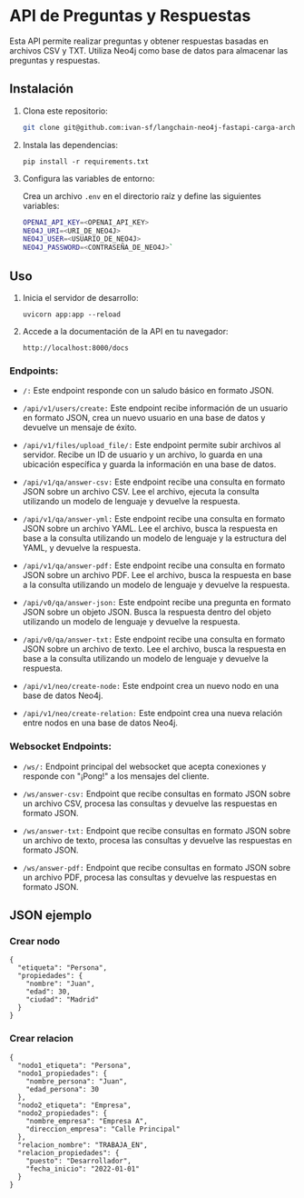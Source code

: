 # API de Preguntas y Respuestas

Esta API permite realizar preguntas y obtener respuestas basadas en archivos CSV y TXT. Utiliza Neo4j como base de datos para almacenar las preguntas y respuestas.

## Instalación

1. Clona este repositorio:

   ```bash
   git clone git@github.com:ivan-sf/langchain-neo4j-fastapi-carga-archivos.git`
2.  Instala las dependencias:
    
    `pip install -r requirements.txt` 
3.  Configura las variables de entorno:
    
    Crea un archivo `.env` en el directorio raíz y define las siguientes variables:

    ```bash 
    OPENAI_API_KEY=<OPENAI_API_KEY>
    NEO4J_URI=<URI_DE_NEO4J>
    NEO4J_USER=<USUARIO_DE_NEO4J>
    NEO4J_PASSWORD=<CONTRASEÑA_DE_NEO4J>` 
## Uso

1.  Inicia el servidor de desarrollo:
       
    `uvicorn app:app --reload` 
    
2.  Accede a la documentación de la API en tu navegador:
        
    `http://localhost:8000/docs` 
    

### Endpoints:

- `/:` Este endpoint responde con un saludo básico en formato JSON.

- `/api/v1/users/create:` Este endpoint recibe información de un usuario en formato JSON, crea un nuevo usuario en una base de datos y devuelve un mensaje de éxito.

- `/api/v1/files/upload_file/:` Este endpoint permite subir archivos al servidor. Recibe un ID de usuario y un archivo, lo guarda en una ubicación específica y guarda la información en una base de datos.

- `/api/v1/qa/answer-csv:` Este endpoint recibe una consulta en formato JSON sobre un archivo CSV. Lee el archivo, ejecuta la consulta utilizando un modelo de lenguaje y devuelve la respuesta.

- `/api/v1/qa/answer-yml:` Este endpoint recibe una consulta en formato JSON sobre un archivo YAML. Lee el archivo, busca la respuesta en base a la consulta utilizando un modelo de lenguaje y la estructura del YAML, y devuelve la respuesta.

- `/api/v1/qa/answer-pdf:` Este endpoint recibe una consulta en formato JSON sobre un archivo PDF. Lee el archivo, busca la respuesta en base a la consulta utilizando un modelo de lenguaje y devuelve la respuesta.

- `/api/v0/qa/answer-json:` Este endpoint recibe una pregunta en formato JSON sobre un objeto JSON. Busca la respuesta dentro del objeto utilizando un modelo de lenguaje y devuelve la respuesta.

- `/api/v0/qa/answer-txt:` Este endpoint recibe una consulta en formato JSON sobre un archivo de texto. Lee el archivo, busca la respuesta en base a la consulta utilizando un modelo de lenguaje y devuelve la respuesta.

- `/api/v1/neo/create-node:` Este endpoint crea un nuevo nodo en una base de datos Neo4j.

- `/api/v1/neo/create-relation:` Este endpoint crea una nueva relación entre nodos en una base de datos Neo4j.


### Websocket Endpoints:

- `/ws/:` Endpoint principal del websocket que acepta conexiones y responde con "¡Pong!" a los mensajes del cliente.

- `/ws/answer-csv:` Endpoint que recibe consultas en formato JSON sobre un archivo CSV, procesa las consultas y devuelve las respuestas en formato JSON.

- `/ws/answer-txt:` Endpoint que recibe consultas en formato JSON sobre un archivo de texto, procesa las consultas y devuelve las respuestas en formato JSON.

- `/ws/answer-pdf:` Endpoint que recibe consultas en formato JSON sobre un archivo PDF, procesa las consultas y devuelve las respuestas en formato JSON.


## JSON ejemplo

### Crear nodo
```
{
  "etiqueta": "Persona",
  "propiedades": {
    "nombre": "Juan",
    "edad": 30,
    "ciudad": "Madrid"
  }
} 
```
### Crear relacion
```
{
  "nodo1_etiqueta": "Persona",
  "nodo1_propiedades": {
    "nombre_persona": "Juan",
    "edad_persona": 30
  },
  "nodo2_etiqueta": "Empresa",
  "nodo2_propiedades": {
    "nombre_empresa": "Empresa A",
    "direccion_empresa": "Calle Principal"
  },
  "relacion_nombre": "TRABAJA_EN",
  "relacion_propiedades": {
    "puesto": "Desarrollador",
    "fecha_inicio": "2022-01-01"
  }
}
```

